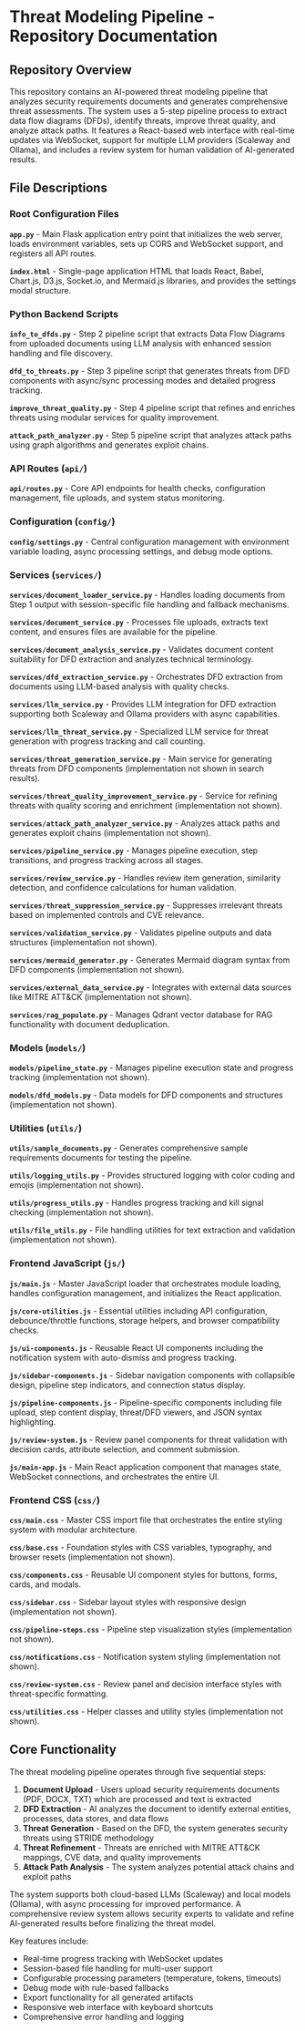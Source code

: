 # Threat Modeling Pipeline - Repository Documentation

## Repository Overview

This repository contains an AI-powered threat modeling pipeline that analyzes security requirements documents and generates comprehensive threat assessments. The system uses a 5-step pipeline process to extract data flow diagrams (DFDs), identify threats, improve threat quality, and analyze attack paths. It features a React-based web interface with real-time updates via WebSocket, support for multiple LLM providers (Scaleway and Ollama), and includes a review system for human validation of AI-generated results.

## File Descriptions

### Root Configuration Files

**`app.py`** - Main Flask application entry point that initializes the web server, loads environment variables, sets up CORS and WebSocket support, and registers all API routes.

**`index.html`** - Single-page application HTML that loads React, Babel, Chart.js, D3.js, Socket.io, and Mermaid.js libraries, and provides the settings modal structure.

### Python Backend Scripts

**`info_to_dfds.py`** - Step 2 pipeline script that extracts Data Flow Diagrams from uploaded documents using LLM analysis with enhanced session handling and file discovery.

**`dfd_to_threats.py`** - Step 3 pipeline script that generates threats from DFD components with async/sync processing modes and detailed progress tracking.

**`improve_threat_quality.py`** - Step 4 pipeline script that refines and enriches threats using modular services for quality improvement.

**`attack_path_analyzer.py`** - Step 5 pipeline script that analyzes attack paths using graph algorithms and generates exploit chains.

### API Routes (`api/`)

**`api/routes.py`** - Core API endpoints for health checks, configuration management, file uploads, and system status monitoring.

### Configuration (`config/`)

**`config/settings.py`** - Central configuration management with environment variable loading, async processing settings, and debug mode options.

### Services (`services/`)

**`services/document_loader_service.py`** - Handles loading documents from Step 1 output with session-specific file handling and fallback mechanisms.

**`services/document_service.py`** - Processes file uploads, extracts text content, and ensures files are available for the pipeline.

**`services/document_analysis_service.py`** - Validates document content suitability for DFD extraction and analyzes technical terminology.

**`services/dfd_extraction_service.py`** - Orchestrates DFD extraction from documents using LLM-based analysis with quality checks.

**`services/llm_service.py`** - Provides LLM integration for DFD extraction supporting both Scaleway and Ollama providers with async capabilities.

**`services/llm_threat_service.py`** - Specialized LLM service for threat generation with progress tracking and call counting.

**`services/threat_generation_service.py`** - Main service for generating threats from DFD components (implementation not shown in search results).

**`services/threat_quality_improvement_service.py`** - Service for refining threats with quality scoring and enrichment (implementation not shown).

**`services/attack_path_analyzer_service.py`** - Analyzes attack paths and generates exploit chains (implementation not shown).

**`services/pipeline_service.py`** - Manages pipeline execution, step transitions, and progress tracking across all stages.

**`services/review_service.py`** - Handles review item generation, similarity detection, and confidence calculations for human validation.

**`services/threat_suppression_service.py`** - Suppresses irrelevant threats based on implemented controls and CVE relevance.

**`services/validation_service.py`** - Validates pipeline outputs and data structures (implementation not shown).

**`services/mermaid_generator.py`** - Generates Mermaid diagram syntax from DFD components (implementation not shown).

**`services/external_data_service.py`** - Integrates with external data sources like MITRE ATT&CK (implementation not shown).

**`services/rag_populate.py`** - Manages Qdrant vector database for RAG functionality with document deduplication.

### Models (`models/`)

**`models/pipeline_state.py`** - Manages pipeline execution state and progress tracking (implementation not shown).

**`models/dfd_models.py`** - Data models for DFD components and structures (implementation not shown).

### Utilities (`utils/`)

**`utils/sample_documents.py`** - Generates comprehensive sample requirements documents for testing the pipeline.

**`utils/logging_utils.py`** - Provides structured logging with color coding and emojis (implementation not shown).

**`utils/progress_utils.py`** - Handles progress tracking and kill signal checking (implementation not shown).

**`utils/file_utils.py`** - File handling utilities for text extraction and validation (implementation not shown).

### Frontend JavaScript (`js/`)

**`js/main.js`** - Master JavaScript loader that orchestrates module loading, handles configuration management, and initializes the React application.

**`js/core-utilities.js`** - Essential utilities including API configuration, debounce/throttle functions, storage helpers, and browser compatibility checks.

**`js/ui-components.js`** - Reusable React UI components including the notification system with auto-dismiss and progress tracking.

**`js/sidebar-components.js`** - Sidebar navigation components with collapsible design, pipeline step indicators, and connection status display.

**`js/pipeline-components.js`** - Pipeline-specific components including file upload, step content display, threat/DFD viewers, and JSON syntax highlighting.

**`js/review-system.js`** - Review panel components for threat validation with decision cards, attribute selection, and comment submission.

**`js/main-app.js`** - Main React application component that manages state, WebSocket connections, and orchestrates the entire UI.

### Frontend CSS (`css/`)

**`css/main.css`** - Master CSS import file that orchestrates the entire styling system with modular architecture.

**`css/base.css`** - Foundation styles with CSS variables, typography, and browser resets (implementation not shown).

**`css/components.css`** - Reusable UI component styles for buttons, forms, cards, and modals.

**`css/sidebar.css`** - Sidebar layout styles with responsive design (implementation not shown).

**`css/pipeline-steps.css`** - Pipeline step visualization styles (implementation not shown).

**`css/notifications.css`** - Notification system styling (implementation not shown).

**`css/review-system.css`** - Review panel and decision interface styles with threat-specific formatting.

**`css/utilities.css`** - Helper classes and utility styles (implementation not shown).

## Core Functionality

The threat modeling pipeline operates through five sequential steps:

1. **Document Upload** - Users upload security requirements documents (PDF, DOCX, TXT) which are processed and text is extracted
2. **DFD Extraction** - AI analyzes the document to identify external entities, processes, data stores, and data flows
3. **Threat Generation** - Based on the DFD, the system generates security threats using STRIDE methodology
4. **Threat Refinement** - Threats are enriched with MITRE ATT&CK mappings, CVE data, and quality improvements
5. **Attack Path Analysis** - The system analyzes potential attack chains and exploit paths

The system supports both cloud-based LLMs (Scaleway) and local models (Ollama), with async processing for improved performance. A comprehensive review system allows security experts to validate and refine AI-generated results before finalizing the threat model.

Key features include:
- Real-time progress tracking with WebSocket updates
- Session-based file handling for multi-user support  
- Configurable processing parameters (temperature, tokens, timeouts)
- Debug mode with rule-based fallbacks
- Export functionality for all generated artifacts
- Responsive web interface with keyboard shortcuts
- Comprehensive error handling and logging